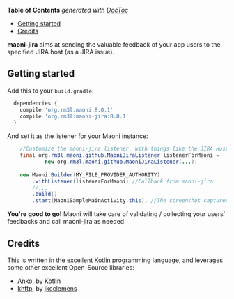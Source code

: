 <!-- START doctoc generated TOC please keep comment here to allow auto update -->
<!-- DON'T EDIT THIS SECTION, INSTEAD RE-RUN doctoc TO UPDATE -->
**Table of Contents**  *generated with [DocToc](https://github.com/thlorenz/doctoc)*

- [Getting started](#getting-started)
- [Credits](#credits)

<!-- END doctoc generated TOC please keep comment here to allow auto update -->

**maoni-jira** aims at sending the valuable feedback of your app users to the specified JIRA host (as a JIRA issue).

## Getting started

Add this to your `build.gradle`:

```gradle
  dependencies {
    compile 'org.rm3l:maoni:8.0.1'
    compile 'org.rm3l:maoni-jira:8.0.1'
  }
```

And set it as the listener for your Maoni instance:
```java
    //Customize the maoni-jira listener, with things like the JIRA Host REST API Base URL and the credentials to use to connect
    final org.rm3l.maoni.github.MaoniJiraListener listenerForMaoni = 
            new org.rm3l.maoni.github.MaoniJiraListener(...);
    
    new Maoni.Builder(MY_FILE_PROVIDER_AUTHORITY)
        .withListener(listenerForMaoni) //Callback from maoni-jira
        //...
        .build()
        .start(MaoniSampleMainActivity.this); //The screenshot captured is relative to this calling context 
```

**You're good to go!** Maoni will take care of validating / collecting your users' feedbacks 
and call maoni-jira as needed. 

## Credits

This is written in the excellent [Kotlin](https://kotlinlang.org/) programming language, and leverages some other excellent Open-Source libraries:
* [Anko](https://github.com/Kotlin/anko), by Kotlin
* [khttp](http://khttp.readthedocs.io/en/latest/#), by [jkcclemens](https://github.com/jkcclemens)
